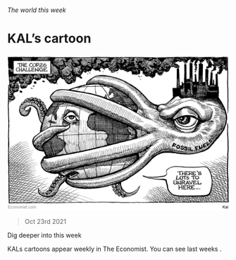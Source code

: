 ###### The world this week

# KAL’s cartoon 

#####  

![image](images/20211023_wwd000.jpg) 

> Oct 23rd 2021 

Dig deeper into this week


KALs cartoons appear weekly in The Economist. You can see last weeks . 


